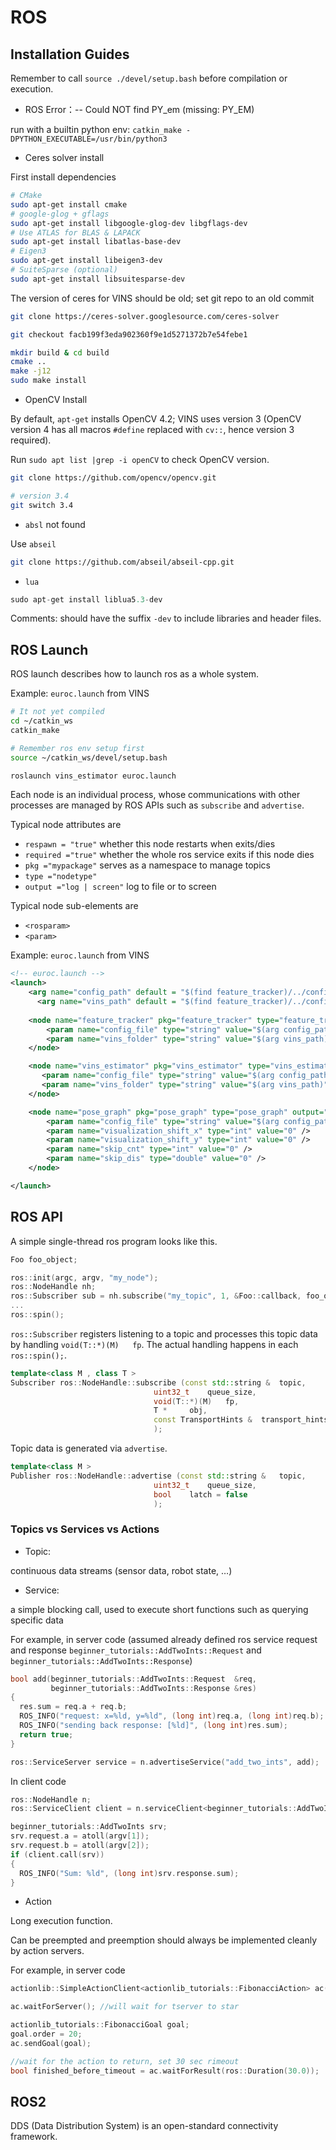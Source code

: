 # ROS

## Installation Guides

Remember to call `source ./devel/setup.bash` before compilation or execution.

* ROS Error：-- Could NOT find PY_em (missing: PY_EM)

run with a builtin python env:
`catkin_make -DPYTHON_EXECUTABLE=/usr/bin/python3`

* Ceres solver install

First install dependencies
```bash
# CMake
sudo apt-get install cmake
# google-glog + gflags
sudo apt-get install libgoogle-glog-dev libgflags-dev
# Use ATLAS for BLAS & LAPACK
sudo apt-get install libatlas-base-dev
# Eigen3
sudo apt-get install libeigen3-dev
# SuiteSparse (optional)
sudo apt-get install libsuitesparse-dev
```

The version of ceres for VINS should be old; set git repo to an old commit
```bash
git clone https://ceres-solver.googlesource.com/ceres-solver

git checkout facb199f3eda902360f9e1d5271372b7e54febe1

mkdir build & cd build
cmake ..
make -j12
sudo make install
```

* OpenCV Install

By default, `apt-get` installs OpenCV 4.2; VINS uses version 3 (OpenCV version 4 has all macros `#define` replaced with `cv::`, hence version 3 required).

Run `sudo apt list |grep -i openCV` to check OpenCV version.

```bash
git clone https://github.com/opencv/opencv.git

# version 3.4
git switch 3.4
```

* `absl` not found

Use `abseil`

```bash
git clone https://github.com/abseil/abseil-cpp.git
```

* `lua`

```cpp
sudo apt-get install liblua5.3-dev
```
Comments: should have the suffix `-dev` to include libraries and header files.


## ROS Launch

ROS launch describes how to launch ros as a whole system.

Example: `euroc.launch` from VINS
```bash
# It not yet compiled
cd ~/catkin_ws
catkin_make

# Remember ros env setup first
source ~/catkin_ws/devel/setup.bash

roslaunch vins_estimator euroc.launch 
```

Each node is an individual process, whose communications with other processes are managed by ROS APIs such as `subscribe` and `advertise`.

Typical node attributes are
* `respawn = "true"` whether this node restarts when exits/dies
* `required ="true"` whether the whole ros service exits if this node dies
* `pkg ="mypackage"` serves as a namespace to manage topics
* `type ="nodetype"`
* `output ="log | screen"` log to file or to screen

Typical node sub-elements are
* `<rosparam>`
* `<param>`

Example: `euroc.launch` from VINS
```xml
<!-- euroc.launch -->
<launch>
    <arg name="config_path" default = "$(find feature_tracker)/../config/euroc/euroc_config.yaml" />
	  <arg name="vins_path" default = "$(find feature_tracker)/../config/../" />
    
    <node name="feature_tracker" pkg="feature_tracker" type="feature_tracker" output="log">
        <param name="config_file" type="string" value="$(arg config_path)" />
        <param name="vins_folder" type="string" value="$(arg vins_path)" />
    </node>

    <node name="vins_estimator" pkg="vins_estimator" type="vins_estimator" output="screen">
       <param name="config_file" type="string" value="$(arg config_path)" />
       <param name="vins_folder" type="string" value="$(arg vins_path)" />
    </node>

    <node name="pose_graph" pkg="pose_graph" type="pose_graph" output="screen">
        <param name="config_file" type="string" value="$(arg config_path)" />
        <param name="visualization_shift_x" type="int" value="0" />
        <param name="visualization_shift_y" type="int" value="0" />
        <param name="skip_cnt" type="int" value="0" />
        <param name="skip_dis" type="double" value="0" />
    </node>

</launch>
```

## ROS API

A simple single-thread ros program looks like this.
```cpp
Foo foo_object;

ros::init(argc, argv, "my_node");
ros::NodeHandle nh;
ros::Subscriber sub = nh.subscribe("my_topic", 1, &Foo::callback, foo_object);
...
ros::spin();
```

`ros::Subscriber` registers listening to a topic and processes this topic data by handling `void(T::*)(M) 	fp`.
The actual handling happens in each `ros::spin();`. 
```cpp
template<class M , class T >
Subscriber ros::NodeHandle::subscribe (const std::string & 	topic,
                                uint32_t 	queue_size,
                                void(T::*)(M) 	fp,
                                T * 	obj,
                                const TransportHints & 	transport_hints = TransportHints() 
                                );
```

Topic data is generated via `advertise`.
```cpp
template<class M >
Publisher ros::NodeHandle::advertise (const std::string & 	topic,
                                uint32_t 	queue_size,
                                bool 	latch = false 
                                );
```

### Topics vs Services vs Actions

* Topic:

continuous data streams (sensor data, robot state, …)

* Service:

a simple blocking call, used to execute short functions such as querying specific data

For example, in server code (assumed already defined ros service request and response `beginner_tutorials::AddTwoInts::Request` and `beginner_tutorials::AddTwoInts::Response`)
```cpp
bool add(beginner_tutorials::AddTwoInts::Request  &req,
         beginner_tutorials::AddTwoInts::Response &res)
{
  res.sum = req.a + req.b;
  ROS_INFO("request: x=%ld, y=%ld", (long int)req.a, (long int)req.b);
  ROS_INFO("sending back response: [%ld]", (long int)res.sum);
  return true;
}

ros::ServiceServer service = n.advertiseService("add_two_ints", add);
```

In client code
```cpp
ros::NodeHandle n;
ros::ServiceClient client = n.serviceClient<beginner_tutorials::AddTwoInts>("add_two_ints");

beginner_tutorials::AddTwoInts srv;
srv.request.a = atoll(argv[1]);
srv.request.b = atoll(argv[2]);
if (client.call(srv))
{
  ROS_INFO("Sum: %ld", (long int)srv.response.sum);
}
```

* Action

Long execution function.

Can be preempted and preemption should always be implemented cleanly by action servers.

For example, in server code
```cpp
actionlib::SimpleActionClient<actionlib_tutorials::FibonacciAction> ac("fibonacci", true);

ac.waitForServer(); //will wait for tserver to star

actionlib_tutorials::FibonacciGoal goal;
goal.order = 20;
ac.sendGoal(goal);

//wait for the action to return, set 30 sec rimeout
bool finished_before_timeout = ac.waitForResult(ros::Duration(30.0));
```

## ROS2

DDS (Data Distribution System) is an open-standard connectivity framework.